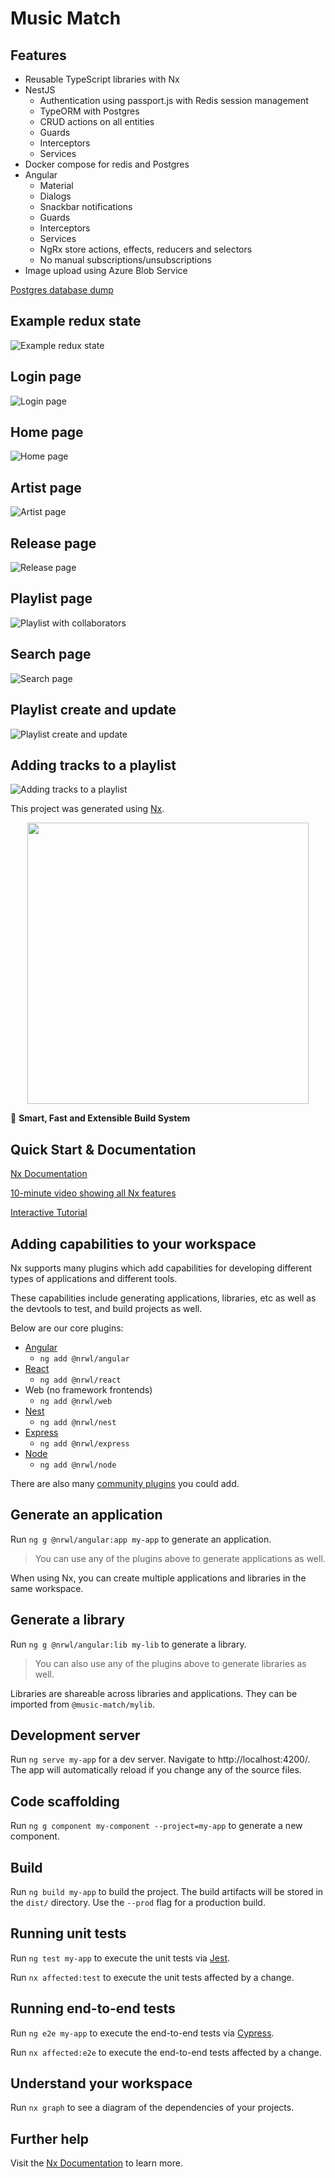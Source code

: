# Music Match

## Features

- Reusable TypeScript libraries with Nx
- NestJS
  - Authentication using passport.js with Redis session management
  - TypeORM with Postgres
  - CRUD actions on all entities
  - Guards
  - Interceptors
  - Services
- Docker compose for redis and Postgres
- Angular
  - Material
  - Dialogs
  - Snackbar notifications
  - Guards
  - Interceptors
  - Services
  - NgRx store actions, effects, reducers and selectors
  - No manual subscriptions/unsubscriptions
- Image upload using Azure Blob Service

[Postgres database dump](./music-match-postgres-db-dump.sql)

## Example redux state

![Example redux state](./images/redux_example_state_cr.png 'Example redux state')

## Login page

![Login page](./images/login.jpg 'Login page')

## Home page

![Home page](./images/home.jpg 'Home page')

## Artist page

![Artist page](./images/artist.jpg 'Artist page')

## Release page

![Release page](./images/release.jpg 'Release page')

## Playlist page

![Playlist with collaborators](./images/playlist_collaborators.jpg 'Playlist with collaborators')

## Search page

![Search page](./images/search.jpg 'Search page')

## Playlist create and update

![Playlist create and update](./images/create_playlist.jpg 'Playlist create and update')

## Adding tracks to a playlist

![Adding tracks to a playlist](./images/add_track.jpg 'Adding tracks to a playlist')

This project was generated using [Nx](https://nx.dev).

<p style="text-align: center;"><img src="https://raw.githubusercontent.com/nrwl/nx/master/images/nx-logo.png" width="450"></p>

🔎 **Smart, Fast and Extensible Build System**

## Quick Start & Documentation

[Nx Documentation](https://nx.dev/angular)

[10-minute video showing all Nx features](https://nx.dev/getting-started/intro)

[Interactive Tutorial](https://nx.dev/react-tutorial/01-create-application)

## Adding capabilities to your workspace

Nx supports many plugins which add capabilities for developing different types of applications and different tools.

These capabilities include generating applications, libraries, etc as well as the devtools to test, and build projects as well.

Below are our core plugins:

- [Angular](https://angular.io)
  - `ng add @nrwl/angular`
- [React](https://reactjs.org)
  - `ng add @nrwl/react`
- Web (no framework frontends)
  - `ng add @nrwl/web`
- [Nest](https://nestjs.com)
  - `ng add @nrwl/nest`
- [Express](https://expressjs.com)
  - `ng add @nrwl/express`
- [Node](https://nodejs.org)
  - `ng add @nrwl/node`

There are also many [community plugins](https://nx.dev/community) you could add.

## Generate an application

Run `ng g @nrwl/angular:app my-app` to generate an application.

> You can use any of the plugins above to generate applications as well.

When using Nx, you can create multiple applications and libraries in the same workspace.

## Generate a library

Run `ng g @nrwl/angular:lib my-lib` to generate a library.

> You can also use any of the plugins above to generate libraries as well.

Libraries are shareable across libraries and applications. They can be imported from `@music-match/mylib`.

## Development server

Run `ng serve my-app` for a dev server. Navigate to http://localhost:4200/. The app will automatically reload if you change any of the source files.

## Code scaffolding

Run `ng g component my-component --project=my-app` to generate a new component.

## Build

Run `ng build my-app` to build the project. The build artifacts will be stored in the `dist/` directory. Use the `--prod` flag for a production build.

## Running unit tests

Run `ng test my-app` to execute the unit tests via [Jest](https://jestjs.io).

Run `nx affected:test` to execute the unit tests affected by a change.

## Running end-to-end tests

Run `ng e2e my-app` to execute the end-to-end tests via [Cypress](https://www.cypress.io).

Run `nx affected:e2e` to execute the end-to-end tests affected by a change.

## Understand your workspace

Run `nx graph` to see a diagram of the dependencies of your projects.

## Further help

Visit the [Nx Documentation](https://nx.dev/angular) to learn more.
